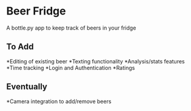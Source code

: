 # Beer Fridge #

A bottle.py app to keep track of beers in your fridge

## To Add ##
*Editing of existing beer
*Texting functionality
*Analysis/stats features
	*Time tracking
*Login and Authentication
*Ratings

## Eventually ##
*Camera integration to add/remove beers